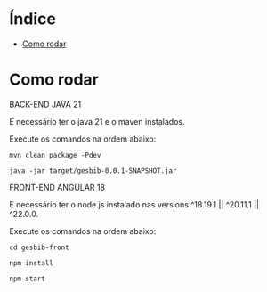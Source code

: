 # Índice 

* [Como rodar](#Como-rodar)
# Como rodar

BACK-END JAVA 21 

É necessário ter o java 21 e o maven instalados.

Execute os comandos na ordem abaixo:
```
mvn clean package -Pdev
```

```
java -jar target/gesbib-0.0.1-SNAPSHOT.jar
```


FRONT-END ANGULAR 18

É necessário ter o node.js instalado nas versions ^18.19.1 || ^20.11.1 || ^22.0.0.

Execute os comandos na ordem abaixo:
```
cd gesbib-front
```

```
npm install
```

```
npm start
```
